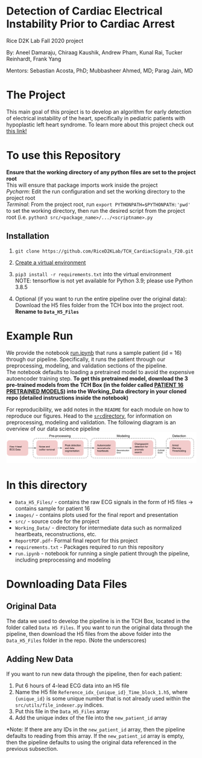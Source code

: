 # Detection of Cardiac Electrical Instability Prior to Cardiac Arrest
Rice D2K Lab Fall 2020 project

By: Aneel Damaraju, Chiraag Kaushik, Andrew Pham, Kunal Rai, Tucker Reinhardt, Frank Yang

Mentors: Sebastian Acosta, PhD; Mubbasheer Ahmed, MD; Parag Jain, MD

# The Project 

This main goal of this project is to develop an algorithm for early detection of electrical instability of the heart, specifically in pediatric patients with hypoplastic left heart syndrome. To learn more about this project check out [this link!](https://github.com/RiceD2KLab/TCH_CardiacSignals_F20/blob/master/ReportPDF.pdf)


# To use this Repository

**Ensure that the working directory of any python files are set to the project root**\
This will ensure that package imports work inside the project\
*Pycharm*: Edit the run configuration and set the working directory to the project root\
*Terminal*: From the project root, run `export PYTHONPATH=$PYTHONPATH:'pwd'` to set the working directory, then run the desired script from the project root (i.e. `python3 src/<package_name>/.../<scriptname>.py`


## Installation

1) `git clone https://github.com/RiceD2KLab/TCH_CardiacSignals_F20.git` 
2) [Create a virtual environment](https://docs.python.org/3/library/venv.html) 
3) `pip3 install -r requirements.txt` into the virtual environment \
NOTE: tensorflow is not yet available for Python 3.9; please use Python 3.8.5

4) Optional (if you want to run the entire pipeline over the original data): Download the H5 files folder from the TCH box into the project root. **Rename  to `Data_H5_Files`**

# Example Run
We provide the notebook [run.ipynb](run.ipynb) that runs a sample patient (id = 16) through our pipeline. Specifically, it runs the
patient through our preprocessing, modeling, and validation sections of the pipeline.\
The notebook defaults to loading a pretrained model to avoid the expensive autoencoder training step. **To get this pretrained model, 
download the 3 pre-trained models from the TCH Box (in the folder called [PATIENT 16 PRETRAINED MODELS](https://rice.app.box.com/folder/136025997108)) into the Working_Data directory in your cloned repo (detailed instructions inside the notebook)**


For reproducibility, we add notes in the `README` for each module on how to reproduce our figures. Head to the [``src``directory](https://github.com/RiceD2KLab/TCH_CardiacSignals_F20/tree/master/src), for information on preprocessing, modeling and validation.
The following diagram is an overview of our data science pipeline
![Data Science Pipeline Overview](images/pipeline_diagram.png) 

# In this directory
* `Data_H5_Files/` - contains the raw ECG signals in the form of H5 files -> contains sample for patient 16
* `images/` - contains plots used for the final report and presentation
*  `src/` - source code for the project
* `Working_Data/` - directory for intermediate data such as normalized heartbeats, reconstructions, etc.
* ``ReportPDF.pdf``- Formal final report for this project
* ``requirements.txt`` - Packages required to run this repository
* `run.ipynb` - notebook for running a single patient through the pipeline, including preprocessing and modeling

# Downloading Data Files
## Original Data
The data we used to develop the pipeline is in the TCH Box, located in the folder called `Data H5 Files`. 
If you want to run the original data through the pipeline, then download the H5 files from the above folder into the `Data_H5_Files` folder in the repo. (Note the underscores)


## Adding New Data
If you want to run new data through the pipeline, then for each patient: 
1) Put 6 hours of 4-lead ECG data into an H5 file
2) Name the H5 file `Reference_idx_{unique_id}_Time_block_1.h5`, where `{unique_id}` is some unique number that is not already used within the `src/utils/file_indexer.py` indices.
3) Put this file in the `Data_H5_Files` array 
4) Add the unique index of the file into the `new_patient_id` array

*Note: If there are any IDs in the `new_patient_id` array, then the pipeline defaults to reading from this array. 
If the `new_patient_id` array is empty, then the pipeline defaults to using the original data referenced in the previous subsection. 
